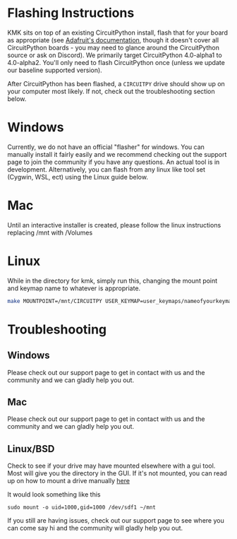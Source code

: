 # Flashing Instructions

KMK sits on top of an existing CircuitPython install, flash that for your board
as appropriate (see [Adafruit's
documentation](https://learn.adafruit.com/welcome-to-circuitpython/installing-circuitpython),
though it doesn't cover all CircuitPython boards - you may need to glance around
the CircuitPython source or ask on Discord). We primarily target CircuitPython
4.0-alpha1 to 4.0-alpha2. You'll only need
to flash CircuitPython once (unless we update our baseline supported version).

After CircuitPython has been flashed, a `CIRCUITPY` drive should show up on your
computer most likely.  If not, check out the troubleshooting section below.

# Windows
Currently, we do not have an official "flasher" for windows. You can manually install it fairly easily and we recommend
checking out the support page to join the community if you have any questions. An actual tool is in development. 
Alternatively, you can flash from any linux like tool set (Cygwin, WSL, ect) using the Linux guide below.

# Mac
Until an interactive installer is created, please follow the linux instructions replacing /mnt with /Volumes

# Linux

While in the directory for kmk, simply run this, changing the mount point and keymap name to whatever is appropriate.

```sh
make MOUNTPOINT=/mnt/CIRCUITPY USER_KEYMAP=user_keymaps/nameofyourkeymap.py
```

# Troubleshooting
## Windows
Please check out our support page to get in contact with us and the community and we can gladly help you out.

## Mac
Please check out our support page to get in contact with us and the community and we can gladly help you out.
    
## Linux/BSD
Check to see if your drive may have mounted elsewhere with a gui tool. Most will give you the directory in the GUI.
If it's not mounted, you can read up on how to mount a drive manually [here](https://wiki.archlinux.org/index.php/File_systems#Mount_a_file_system)

It would look something like this

`sudo mount -o uid=1000,gid=1000 /dev/sdf1 ~/mnt`

If you still are having issues, check out our support page to see where you can come say hi and the community will gladly help you out.
